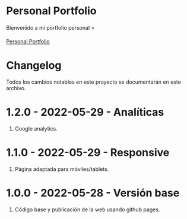 # Personal Portfolio

Bienvenido a mi portfolio personal ⭐

[Personal Portfolio](https://migueljiro.github.io/PersonalPortfolio/)

# Changelog

Todos los cambios notables en este proyecto se documentarán en este archivo.

# 1.2.0 - 2022-05-29 - Analíticas

1. Google analytics.

# 1.1.0 - 2022-05-29 - Responsive

1. Página adaptada para móviles/tablets.

# 1.0.0 - 2022-05-28 - Versión base

1. Código base y publicación de la web usando github pages.